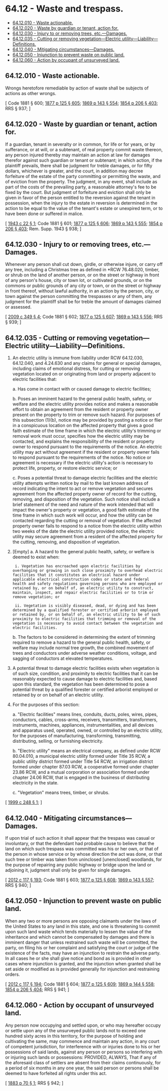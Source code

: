 # 64.12 - Waste and trespass.
* [64.12.010 - Waste actionable.](#6412010---waste-actionable)
* [64.12.020 - Waste by guardian or tenant, action for.](#6412020---waste-by-guardian-or-tenant-action-for)
* [64.12.030 - Injury to or removing trees, etc.—Damages.](#6412030---injury-to-or-removing-trees-etcdamages)
* [64.12.035 - Cutting or removing vegetation—Electric utility—Liability—Definitions.](#6412035---cutting-or-removing-vegetationelectric-utilityliabilitydefinitions)
* [64.12.040 - Mitigating circumstances—Damages.](#6412040---mitigating-circumstancesdamages)
* [64.12.050 - Injunction to prevent waste on public land.](#6412050---injunction-to-prevent-waste-on-public-land)
* [64.12.060 - Action by occupant of unsurveyed land.](#6412060---action-by-occupant-of-unsurveyed-land)
## 64.12.010 - Waste actionable.
Wrongs heretofore remediable by action of waste shall be subjects of actions as other wrongs.

\[ Code 1881 § 600; [1877 p 125 § 605](http://leg.wa.gov/CodeReviser/Pages/session_laws.aspx?cite=1877%20p%20125%20§%20605); [1869 p 143 § 554](http://leg.wa.gov/CodeReviser/Pages/session_laws.aspx?cite=1869%20p%20143%20§%20554); [1854 p 206 § 403](http://leg.wa.gov/CodeReviser/Pages/session_laws.aspx?cite=1854%20p%20206%20§%20403); RRS § 937; \]

## 64.12.020 - Waste by guardian or tenant, action for.
If a guardian, tenant in severalty or in common, for life or for years, or by sufferance, or at will, or a subtenant, of real property commit waste thereon, any person injured thereby may maintain an action at law for damages therefor against such guardian or tenant or subtenant; in which action, if the plaintiff prevails, there shall be judgment for treble damages, or for fifty dollars, whichever is greater, and the court, in addition may decree forfeiture of the estate of the party committing or permitting the waste, and of eviction from the property. The judgment, in any event, shall include as part of the costs of the prevailing party, a reasonable attorney's fee to be fixed by the court. But judgment of forfeiture and eviction shall only be given in favor of the person entitled to the reversion against the tenant in possession, when the injury to the estate in reversion is determined in the action to be equal to the value of the tenant's estate or unexpired term, or to have been done or suffered in malice.

\[ [1943 c 22 § 1](http://leg.wa.gov/CodeReviser/documents/sessionlaw/1943c22.pdf?cite=1943%20c%2022%20§%201); Code 1881 § 601; [1877 p 125 § 606](http://leg.wa.gov/CodeReviser/Pages/session_laws.aspx?cite=1877%20p%20125%20§%20606); [1869 p 143 § 555](http://leg.wa.gov/CodeReviser/Pages/session_laws.aspx?cite=1869%20p%20143%20§%20555); [1854 p 206 § 403](http://leg.wa.gov/CodeReviser/Pages/session_laws.aspx?cite=1854%20p%20206%20§%20403); Rem. Supp. 1943 § 938; \]

## 64.12.030 - Injury to or removing trees, etc.—Damages.
Whenever any person shall cut down, girdle, or otherwise injure, or carry off any tree, including a Christmas tree as defined in *RCW 76.48.020, timber, or shrub on the land of another person, or on the street or highway in front of any person's house, city or town lot, or cultivated grounds, or on the commons or public grounds of any city or town, or on the street or highway in front thereof, without lawful authority, in an action by the person, city, or town against the person committing the trespasses or any of them, any judgment for the plaintiff shall be for treble the amount of damages claimed or assessed.

\[ [2009 c 349 § 4](http://lawfilesext.leg.wa.gov/biennium/2009-10/Pdf/Bills/Session%20Laws/House/1137.SL.pdf?cite=2009%20c%20349%20§%204); Code 1881 § 602; [1877 p 125 § 607](http://leg.wa.gov/CodeReviser/Pages/session_laws.aspx?cite=1877%20p%20125%20§%20607); [1869 p 143 § 556](http://leg.wa.gov/CodeReviser/Pages/session_laws.aspx?cite=1869%20p%20143%20§%20556); RRS § 939; \]

## 64.12.035 - Cutting or removing vegetation—Electric utility—Liability—Definitions.
1. An electric utility is immune from liability under RCW 64.12.030, 64.12.040, and 4.24.630 and any claims for general or special damages, including claims of emotional distress, for cutting or removing vegetation located on or originating from land or property adjacent to electric facilities that:

    a. Has come in contact with or caused damage to electric facilities;

    b. Poses an imminent hazard to the general public health, safety, or welfare and the electric utility provides notice and makes a reasonable effort to obtain an agreement from the resident or property owner present on the property to trim or remove such hazard. For purposes of this subsection (1)(b), notice may be provided by posting a notice or flier in a conspicuous location on the affected property that gives a good faith estimate of the time frame in which the electric utility's trimming or removal work must occur, specifies how the electric utility may be contacted, and explains the responsibility of the resident or property owner to respond pursuant to the requirements of the notice. An electric utility may act without agreement if the resident or property owner fails to respond pursuant to the requirements of the notice. No notice or agreement is necessary if the electric utility's action is necessary to protect life, property, or restore electric service; or

    c. Poses a potential threat to damage electric facilities and the electric utility attempts written notice by mail to the last known address of record indicating the intent to act or remove vegetation and secures agreement from the affected property owner of record for the cutting, removing, and disposition of the vegetation. Such notice shall include a brief statement of the need and nature of the work intended that will impact the owner's property or vegetation, a good faith estimate of the time frame in which such work will occur, and how the utility can be contacted regarding the cutting or removal of vegetation. If the affected property owner fails to respond to a notice from the electric utility within two weeks of the date the electric utility provided notice, the electric utility may secure agreement from a resident of the affected property for the cutting, removing, and disposition of vegetation.

2. [Empty]
    a. A hazard to the general public health, safety, or welfare is deemed to exist when:

        i. Vegetation has encroached upon electric facilities by overhanging or growing in such close proximity to overhead electric facilities that it constitutes an electrical hazard under applicable electrical construction codes or state and federal health and safety regulations governing persons who are employed or retained by, or on behalf of, an electric utility to construct, maintain, inspect, and repair electric facilities or to trim or remove vegetation; or

        ii. Vegetation is visibly diseased, dead, or dying and has been determined by a qualified forester or certified arborist employed or retained by, or on behalf of, an electric utility to be of such proximity to electric facilities that trimming or removal of the vegetation is necessary to avoid contact between the vegetation and electric facilities.

    b. The factors to be considered in determining the extent of trimming required to remove a hazard to the general public health, safety, or welfare may include normal tree growth, the combined movement of trees and conductors under adverse weather conditions, voltage, and sagging of conductors at elevated temperatures.

3. A potential threat to damage electric facilities exists when vegetation is of such size, condition, and proximity to electric facilities that it can be reasonably expected to cause damage to electric facilities and, based upon this standard, the vegetation has been determined to pose a potential threat by a qualified forester or certified arborist employed or retained by or on behalf of an electric utility.

4. For the purposes of this section:

    a. "Electric facilities" means lines, conduits, ducts, poles, wires, pipes, conductors, cables, cross-arms, receivers, transmitters, transformers, instruments, machines, appliances, instrumentalities, and all devices and apparatus used, operated, owned, or controlled by an electric utility, for the purposes of manufacturing, transforming, transmitting, distributing, selling, or furnishing electricity.

    b. "Electric utility" means an electrical company, as defined under RCW 80.04.010, a municipal electric utility formed under Title 35 RCW, a public utility district formed under Title 54 RCW, an irrigation district formed under chapter 87.03 RCW, a cooperative formed under chapter 23.86 RCW, and a mutual corporation or association formed under chapter 24.06 RCW, that is engaged in the business of distributing electricity in the state.

    c. "Vegetation" means trees, timber, or shrubs.

\[ [1999 c 248 § 1](http://lawfilesext.leg.wa.gov/biennium/1999-00/Pdf/Bills/Session%20Laws/Senate/5154-S.SL.pdf?cite=1999%20c%20248%20§%201); \]

## 64.12.040 - Mitigating circumstances—Damages.
If upon trial of such action it shall appear that the trespass was casual or involuntary, or that the defendant had probable cause to believe that the land on which such trespass was committed was his or her own, or that of the person in whose service or by whose direction the act was done, or that such tree or timber was taken from uninclosed [unenclosed] woodlands, for the purpose of repairing any public highway or bridge upon the land or adjoining it, judgment shall only be given for single damages.

\[ [2012 c 117 § 193](http://lawfilesext.leg.wa.gov/biennium/2011-12/Pdf/Bills/Session%20Laws/Senate/6095.SL.pdf?cite=2012%20c%20117%20§%20193); Code 1881 § 603; [1877 p 125 § 608](http://leg.wa.gov/CodeReviser/Pages/session_laws.aspx?cite=1877%20p%20125%20§%20608); [1869 p 143 § 557](http://leg.wa.gov/CodeReviser/Pages/session_laws.aspx?cite=1869%20p%20143%20§%20557); RRS § 940; \]

## 64.12.050 - Injunction to prevent waste on public land.
When any two or more persons are opposing claimants under the laws of the United States to any land in this state, and one is threatening to commit upon such land waste which tends materially to lessen the value of the inheritance and which cannot be compensated by damages and there is imminent danger that unless restrained such waste will be committed, the party, on filing his or her complaint and satisfying the court or judge of the existence of the facts, may have an injunction to restrain the adverse party. In all cases he or she shall give notice and bond as is provided in other cases where injunction is granted, and the injunction when granted shall be set aside or modified as is provided generally for injunction and restraining orders.

\[ [2012 c 117 § 194](http://lawfilesext.leg.wa.gov/biennium/2011-12/Pdf/Bills/Session%20Laws/Senate/6095.SL.pdf?cite=2012%20c%20117%20§%20194); Code 1881 § 604; [1877 p 125 § 609](http://leg.wa.gov/CodeReviser/Pages/session_laws.aspx?cite=1877%20p%20125%20§%20609); [1869 p 144 § 558](http://leg.wa.gov/CodeReviser/Pages/session_laws.aspx?cite=1869%20p%20144%20§%20558); [1854 p 206 § 404](http://leg.wa.gov/CodeReviser/Pages/session_laws.aspx?cite=1854%20p%20206%20§%20404); RRS § 941; \]

## 64.12.060 - Action by occupant of unsurveyed land.
Any person now occupying and settled upon, or who may hereafter occupy or settle upon any of the unsurveyed public lands not to exceed one hundred sixty acres in this territory, for the purpose of holding and cultivating the same, may commence and maintain any action, in any court of competent jurisdiction, for interference with or injuries done to his or her possessions of said lands, against any person or persons so interfering with or injuring such lands or possessions: PROVIDED, ALWAYS, That if any of the aforesaid class of settlers are absent from their claims continuously, for a period of six months in any one year, the said person or persons shall be deemed to have forfeited all rights under this act.

\[ [1883 p 70 § 1](http://leg.wa.gov/CodeReviser/Pages/session_laws.aspx?cite=1883%20p%2070%20§%201); RRS § 942; \]

